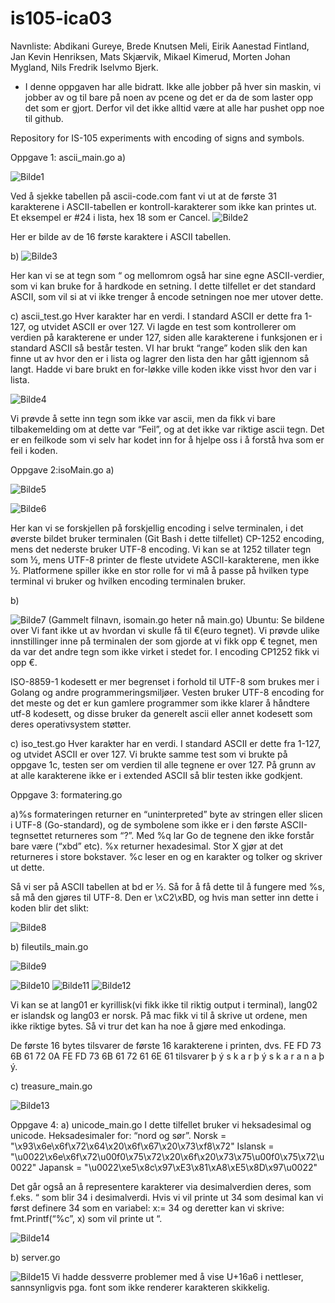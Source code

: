 # is105-ica03

Navnliste: Abdikani Gureye, Brede Knutsen Meli, Eirik Aanestad Fintland, Jan Kevin Henriksen, Mats Skjærvik, Mikael Kimerud, Morten Johan Mygland, Nils Fredrik Iselvmo Bjerk.
- I denne oppgaven har alle bidratt. Ikke alle jobber på hver sin maskin, vi jobber av og til bare på noen av pcene og det er da de som laster opp det som er gjort. Derfor vil det ikke alltid være at alle har pushet opp noe til github.


Repository for IS-105 experiments with encoding of signs and symbols.

Oppgave 1: ascii_main.go
a)

![Bilde1](https://i.gyazo.com/7a8bcacfacde867cd4e9cf5c352a68fc.png)

Ved å sjekke tabellen på ascii-code.com fant vi ut at de første 31 karakterene i ASCII-tabellen er kontroll-karakterer som ikke kan printes ut. Et eksempel er #24 i lista, hex 18 som er Cancel.
![Bilde2](https://i.gyazo.com/f0177cd8b6d6bcea6349d63eb33bba9b.png)

Her er bilde av de 16 første karaktere i ASCII tabellen. 

b) 
![Bilde3](https://i.gyazo.com/83e515b1437e4428055e6ce9979cd1f9.png)

Her kan vi se at tegn som “ og mellomrom også har sine egne ASCII-verdier, som vi kan bruke for å hardkode en setning. I dette tilfellet er det standard ASCII, som vil si at vi ikke trenger å encode setningen noe mer utover dette. 

c) ascii_test.go
Hver karakter har en verdi. I standard ASCII er dette fra 1-127, og utvidet ASCII er over 127. Vi lagde en test som kontrollerer om verdien på karakterene er under 127, siden alle karakterene i funksjonen er i standard ASCII så består testen.
VI har brukt “range” koden slik den kan finne ut av hvor den er i lista og lagrer den lista den har gått igjennom så langt. Hadde vi bare brukt en for-løkke ville koden ikke visst hvor den var  i lista. 

![Bilde4](https://i.gyazo.com/06b39d9d8780ab306edb79cb4832a91d.png)

Vi prøvde å sette inn tegn som ikke var ascii, men da fikk vi bare tilbakemelding om at dette var “Feil”, og at det ikke var riktige ascii tegn. Det er en feilkode som vi selv har kodet inn for å hjelpe oss i å forstå hva som  er feil i koden.



Oppgave 2:isoMain.go
a)

![Bilde5](https://i.gyazo.com/cf301c09caba65e055dadee85481e29f.png)

![Bilde6](https://i.gyazo.com/08db71ed88d2dad1763351fc91faaa6c.png)

Her kan vi se forskjellen på forskjellig encoding i selve terminalen, i det øverste bildet bruker terminalen (Git Bash i dette tilfellet) CP-1252 encoding, mens det nederste bruker UTF-8 encoding. Vi kan se at 1252 tillater tegn som ½, mens UTF-8 printer de fleste utvidete ASCII-karakterene, men ikke ½.
Platformene spiller ikke en stor rolle for vi må å passe på hvilken type terminal vi bruker og hvilken encoding terminalen bruker. 

b)

![Bilde7](https://i.gyazo.com/67f8c5605785dc466810064826d798ac.png)
    (Gammelt filnavn, isomain.go heter nå main.go)
Ubuntu: Se bildene over
Vi fant ikke ut av hvordan vi skulle få til €(euro tegnet). Vi prøvde ulike innstillinger inne på terminalen der som gjorde at vi fikk opp € tegnet, men da var det andre tegn som ikke virket i stedet for. I encoding CP1252 fikk vi opp €.

ISO-8859-1 kodesett er mer begrenset i forhold til UTF-8 som brukes mer i Golang og andre programmeringsmiljøer. Vesten bruker UTF-8 encoding for det meste og det er kun gamlere programmer som ikke klarer å håndtere utf-8 kodesett, og disse bruker da generelt ascii eller annet kodesett som deres operativsystem støtter.

c) iso_test.go
Hver karakter har en verdi. I standard ASCII er dette fra 1-127, og utvidet ASCII er over 127. Vi brukte samme test som vi brukte på oppgave 1c, testen ser om verdien til alle tegnene er over 127. På grunn av at alle karakterene ikke er i extended ASCII så blir testen ikke godkjent.






Oppgave 3: formatering.go

a)%s formateringen returner en “uninterpreted” byte av stringen eller slicen i UTF-8 (Go-standard), og de symbolene som ikke er i den første ASCII-tegnsettet returneres som “?”.
Med %q lar Go de tegnene den ikke forstår bare være (“xbd” etc).
%x returner hexadesimal. Stor X gjør at det returneres i store bokstaver. 
%c leser en og en karakter og tolker og skriver ut dette.

Så vi ser på ASCII tabellen at bd er ½. Så for å få dette til å fungere med %s, så må den gjøres til UTF-8. Den er \xC2\xBD, og hvis man setter inn dette i koden blir det slikt:

![Bilde8](https://i.gyazo.com/582ae218bd06878bbda692380c40a1f6.png)

b) fileutils_main.go

![Bilde9](https://i.gyazo.com/bef76ce664b684e48cd7ade04a1a3805.png)

![Bilde10](https://i.gyazo.com/93c89e54abc36f23d23677d14fdb2aad.png)
![Bilde11](https://i.gyazo.com/27fc841c241a144bb78200e8aca7b043.png)
![Bilde12](https://i.gyazo.com/a702a55ed0a0ffe9eee069636b1fb17c.png)

Vi kan se at lang01 er kyrillisk(vi fikk ikke til riktig output i terminal), lang02 er islandsk og lang03 er norsk. På mac fikk vi til å skrive ut ordene, men ikke riktige bytes. Så vi trur det kan ha noe å gjøre med enkodinga.

De første 16 bytes tilsvarer de første 16 karakterene i printen, dvs. FE FD 73 6B 61 72 0A FE FD 73 6B 61 72 61 6E 61 tilsvarer þ ý s k a r þ ý s k a r a n a þ ý.

c) treasure_main.go

![Bilde13](https://i.gyazo.com/023de41bf40f235e95fbba72b4f3a6ce.png)

Oppgave 4:
a) unicode_main.go
I dette tilfellet bruker vi heksadesimal og unicode.
Heksadesimaler for: “nord og sør”.
 Norsk = "\x93\x6e\x6f\x72\x64\x20\x6f\x67\x20\x73\xf8\x72"
 Islansk = "\u0022\x6e\x6f\x72\u00f0\x75\x72\x20\x6f\x20\x73\x75\u00f0\x75\x72\u0022"
 Japansk = "\u0022\xe5\x8c\x97\xE3\x81\xA8\xE5\x8D\x97\u0022"

Det går også an å representere karakterer via desimalverdien deres, som f.eks. “ som blir 34 i desimalverdi. Hvis vi vil printe ut 34 som desimal kan vi først definere 34 som en variabel: x:= 34
og deretter kan vi skrive: fmt.Printf(“%c”, x) som vil printe ut “.

![Bilde14](http://i.imgur.com/dwX7FDe.png)

b) server.go

![Bilde15](http://i.imgur.com/nBuulJC.png)
Vi hadde dessverre problemer med å vise U+16a6 i nettleser, sannsynligvis pga. font som ikke renderer karakteren skikkelig.
